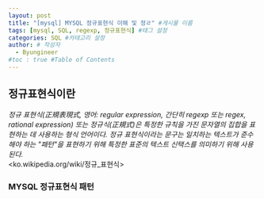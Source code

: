 ```yaml
---
layout: post
title: "[mysql] MYSQL 정규표현식 이해 및 정ㄹ" #게시물 이름
tags: [mysql, SQL, regexp, 정규표현식] #태그 설정
categories: SQL #카테고리 설정
author: # 작성자
  - Byungineer
#toc : true #Table of Contents
---
```


## 정규표현식이란
_정규 표현식(正規表現式, 영어: regular expression, 간단히 regexp 또는 regex, rational expression) 또는 정규식(正規式)은 특정한 규칙을 가진 문자열의 집합을 표현하는 데 사용하는 형식 언어이다. 정규 표현식이라는 문구는 일치하는 텍스트가 준수해야 하는 "패턴"을 표현하기 위해 특정한 표준의 텍스트 신택스를 의미하기 위해 사용된다._   
<ko.wikipedia.org/wiki/정규_표현식>

### MYSQL 정규표현식 패턴

